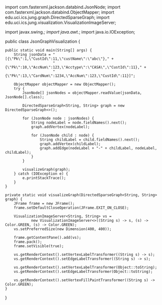 import com.fasterxml.jackson.databind.JsonNode;
import com.fasterxml.jackson.databind.ObjectMapper;
import edu.uci.ics.jung.graph.DirectedSparseGraph;
import edu.uci.ics.jung.visualization.VisualizationImageServer;

import javax.swing.*;
import java.awt.*;
import java.io.IOException;

public class JsonGraphVisualization {

    public static void main(String[] args) {
        String jsonData = "[{\"Pk\":1,\"CustId\":11,\"custName\":\"abc\"}," +
                          "{\"Pk\":10,\"AccNum\":123,\"Acctype\":\"CASA\",\"CustId\":11}," +
                          "{\"Pk\":13,\"CardNum\":1234,\"AccNum\":123,\"CustId\":11}]";

        ObjectMapper objectMapper = new ObjectMapper();
        try {
            JsonNode[] jsonNodes = objectMapper.readValue(jsonData, JsonNode[].class);

            DirectedSparseGraph<String, String> graph = new DirectedSparseGraph<>();

            for (JsonNode node : jsonNodes) {
                String nodeLabel = node.fieldNames().next();
                graph.addVertex(nodeLabel);

                for (JsonNode child : node) {
                    String childLabel = child.fieldNames().next();
                    graph.addVertex(childLabel);
                    graph.addEdge(nodeLabel + "-" + childLabel, nodeLabel, childLabel);
                }
            }

            visualizeGraph(graph);
        } catch (IOException e) {
            e.printStackTrace();
        }
    }

    private static void visualizeGraph(DirectedSparseGraph<String, String> graph) {
        JFrame frame = new JFrame();
        frame.setDefaultCloseOperation(JFrame.EXIT_ON_CLOSE);

        VisualizationImageServer<String, String> vs =
                new VisualizationImageServer<>((String s) -> s, (s) -> Color.GREEN, (s) -> Color.GREEN);
        vs.setPreferredSize(new Dimension(400, 400));

        frame.getContentPane().add(vs);
        frame.pack();
        frame.setVisible(true);

        vs.getRenderContext().setVertexLabelTransformer((String s) -> s);
        vs.getRenderContext().setEdgeLabelTransformer((String s) -> s);

        vs.getRenderContext().setVertexLabelTransformer(Object::toString);
        vs.getRenderContext().setEdgeLabelTransformer(Object::toString);

        vs.getRenderContext().setVertexFillPaintTransformer((String s) -> Color.GREEN);
    }
}
